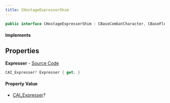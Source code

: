 ```yaml
---
title: CHostageExpresserShim
---
```


```csharp
public interface CHostageExpresserShim : CBaseCombatCharacter, CBaseFlex, CBaseAnimGraph, CBaseModelEntity, CBaseEntity, CEntityInstance, ISchemaClass<CEntityInstance>, ISchemaClass<CBaseEntity>, ISchemaClass<CBaseModelEntity>, ISchemaClass<CBaseAnimGraph>, ISchemaClass<CBaseFlex>, ISchemaClass<CBaseCombatCharacter>, ISchemaClass<CHostageExpresserShim>, ISchemaField, ISchemaClass, INativeHandle
```

#### Implements

## Properties

**Expresser** - [Source Code](https://github.com/swiftly-solution/swiftlys2/blob/main/managed/src/SwiftlyS2.Generated/Schemas/Interfaces/CHostageExpresserShim.cs#L16)

```csharp
CAI_Expresser? Expresser { get; }
```

#### Property Value

- [CAI_Expresser](/docs/api/shared/schemadefinitions/cai_expresser)?

